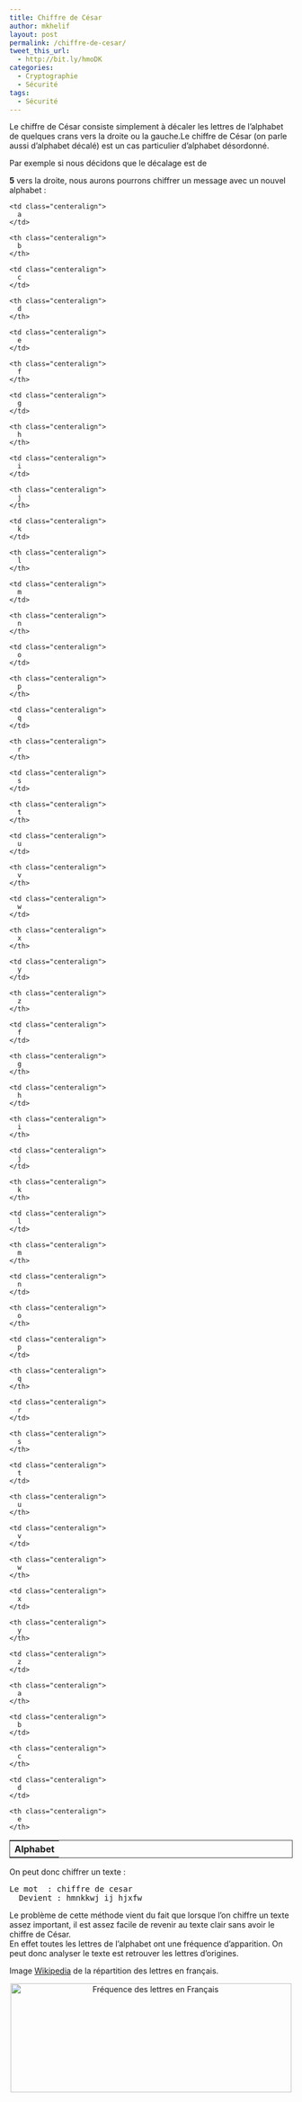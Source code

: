 ```yaml
---
title: Chiffre de César
author: mkhelif
layout: post
permalink: /chiffre-de-cesar/
tweet_this_url:
  - http://bit.ly/hmoDK
categories:
  - Cryptographie
  - Sécurité
tags:
  - Sécurité
---
```

Le chiffre de César consiste simplement à décaler les lettres de l&#8217;alphabet de quelques crans vers la droite ou la gauche.Le chiffre de César (on parle aussi d&#8217;alphabet décalé) est un cas particulier d&#8217;alphabet désordonné.

<!--more-->Par exemple si nous décidons que le décalage est de 

**5** vers la droite, nous aurons pourrons chiffrer un message avec un nouvel alphabet :

<table class="inline" style="border: 1px solid #444444; height: 32px;" border="0" width="477">
  <tr>
    <th class="centeralign">
      Alphabet
    </th>
    
    <td class="centeralign">
      a
    </td>
    
    <th class="centeralign">
      b
    </th>
    
    <td class="centeralign">
      c
    </td>
    
    <th class="centeralign">
      d
    </th>
    
    <td class="centeralign">
      e
    </td>
    
    <th class="centeralign">
      f
    </th>
    
    <td class="centeralign">
      g
    </td>
    
    <th class="centeralign">
      h
    </th>
    
    <td class="centeralign">
      i
    </td>
    
    <th class="centeralign">
      j
    </th>
    
    <td class="centeralign">
      k
    </td>
    
    <th class="centeralign">
      l
    </th>
    
    <td class="centeralign">
      m
    </td>
    
    <th class="centeralign">
      n
    </th>
    
    <td class="centeralign">
      o
    </td>
    
    <th class="centeralign">
      p
    </th>
    
    <td class="centeralign">
      q
    </td>
    
    <th class="centeralign">
      r
    </th>
    
    <td class="centeralign">
      s
    </td>
    
    <th class="centeralign">
      t
    </th>
    
    <td class="centeralign">
      u
    </td>
    
    <th class="centeralign">
      v
    </th>
    
    <td class="centeralign">
      w
    </td>
    
    <th class="centeralign">
      x
    </th>
    
    <td class="centeralign">
      y
    </td>
    
    <th class="centeralign">
      z
    </th>
  </tr>
  
  <tr>
    <th class="centeralign">
      Chiffré
    </th>
    
    <td class="centeralign">
      f
    </td>
    
    <th class="centeralign">
      g
    </th>
    
    <td class="centeralign">
      h
    </td>
    
    <th class="centeralign">
      i
    </th>
    
    <td class="centeralign">
      j
    </td>
    
    <th class="centeralign">
      k
    </th>
    
    <td class="centeralign">
      l
    </td>
    
    <th class="centeralign">
      m
    </th>
    
    <td class="centeralign">
      n
    </td>
    
    <th class="centeralign">
      o
    </th>
    
    <td class="centeralign">
      p
    </td>
    
    <th class="centeralign">
      q
    </th>
    
    <td class="centeralign">
      r
    </td>
    
    <th class="centeralign">
      s
    </th>
    
    <td class="centeralign">
      t
    </td>
    
    <th class="centeralign">
      u
    </th>
    
    <td class="centeralign">
      v
    </td>
    
    <th class="centeralign">
      w
    </th>
    
    <td class="centeralign">
      x
    </td>
    
    <th class="centeralign">
      y
    </th>
    
    <td class="centeralign">
      z
    </td>
    
    <th class="centeralign">
      a
    </th>
    
    <td class="centeralign">
      b
    </td>
    
    <th class="centeralign">
      c
    </th>
    
    <td class="centeralign">
      d
    </td>
    
    <th class="centeralign">
      e
    </th>
  </tr>
</table>

On peut donc chiffrer un texte :

<pre class="code">Le mot  : chiffre de cesar
  Devient : hmnkkwj ij hjxfw</pre>

Le problème de cette méthode vient du fait que lorsque l&#8217;on chiffre un texte assez important, il est assez facile de revenir au texte clair sans avoir le <span class="curid"><span class="wikilink1">chiffre de César</span></span>.  
En effet toutes les lettres de l&#8217;alphabet ont une fréquence d&#8217;apparition. On peut donc analyser le texte est retrouver les lettres d&#8217;origines.

Image <a class="urlextern" title="http://fr.wikipedia.org/wiki/Fr%C3%A9quence_d'apparition_des_lettres_en_fran%C3%A7ais" rel="nofollow" href="http://fr.wikipedia.org/wiki/Fr%C3%A9quence_d%27apparition_des_lettres_en_fran%C3%A7ais">Wikipedia</a> de la répartition des lettres en français.

<p style="text-align: center;">
  <a href="http://www.mkhelif.fr/wp-content/uploads/2008/06/frequence-lettres.png"><img class="size-full wp-image-63" title="Fréquence des lettres" src="http://www.mkhelif.fr/wp-content/uploads/2008/06/frequence-lettres.png" alt="Fréquence des lettres en Français" width="500" height="194" /></a>
</p>